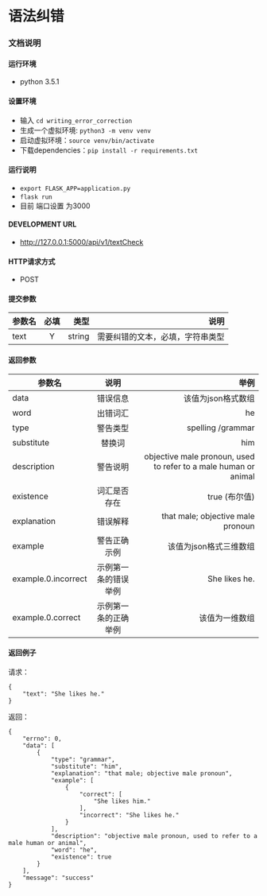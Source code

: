 # 语法纠错

### 文档说明

#### 运行环境
* python 3.5.1

#### 设置环境
* 输入 `cd writing_error_correction`
* 生成一个虚拟环境: `python3 -m venv venv`
* 启动虚拟环境：`source venv/bin/activate`
* 下载dependencies：`pip install -r requirements.txt`

#### 运行说明
* `export FLASK_APP=application.py`
* `flask run`
* 目前 端口设置 为3000

#### DEVELOPMENT URL
* http://127.0.0.1:5000/api/v1/textCheck

#### HTTP请求方式
* POST

#### 提交参数
| 参数名		| 必填  	| 类型		| 说明 				  	        |
| ----------|:-----:| ---------:|------------------------------:|
| text   	| Y    	| string 	| 需要纠错的文本，必填，字符串类型  	|

#### 返回参数
| 参数名		            | 说明  	               | 举例 				                                               |
| ----------------------|:--------------------:|------------------------------------------------------------------:|
| data   	            | 错误信息              | 该值为json格式数组                                                  |
| word   	            | 出错词汇              | he     	                                                           |
| type   	            | 警告类型              | spelling /grammar                                                 |
| substitute   	        | 替换词                | him            	                                               |
| description           | 警告说明              | objective male pronoun, used to refer to a male human or animal   |
| existence             | 词汇是否存在           | true (布尔值)                                                      |
| explanation           | 错误解释    	       | that male; objective male pronoun                                 |
| example             	| 警告正确示例           | 该值为json格式三维数组       	                                       |
| example.0.incorrect   | 示例第一条的错误举例    | She likes he.                                                     |
| example.0.correct     | 示例第一条的正确举例    | 该值为一维数组                           	|

#### 返回例子
请求：
```
{
	"text": "She likes he."
}
```

返回：
```
{
    "errno": 0,
    "data": [
        {
            "type": "grammar",
            "substitute": "him",
            "explanation": "that male; objective male pronoun",
            "example": [
                {
                    "correct": [
                        "She likes him."
                    ],
                    "incorrect": "She likes he."
                }
            ],
            "description": "objective male pronoun, used to refer to a male human or animal",
            "word": "he",
            "existence": true
        }
    ],
    "message": "success"
}
```




